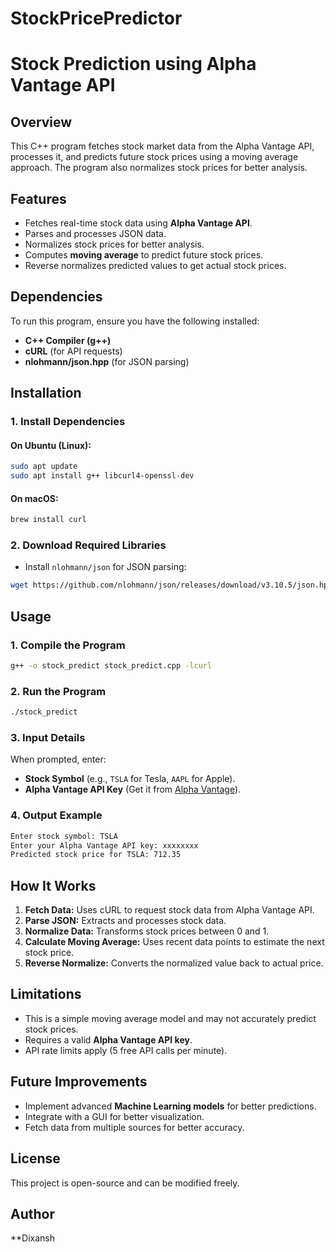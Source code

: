 # StockPricePredictor
# Stock Prediction using Alpha Vantage API

## Overview
This C++ program fetches stock market data from the Alpha Vantage API, processes it, and predicts future stock prices using a moving average approach. The program also normalizes stock prices for better analysis.

## Features
- Fetches real-time stock data using **Alpha Vantage API**.
- Parses and processes JSON data.
- Normalizes stock prices for better analysis.
- Computes **moving average** to predict future stock prices.
- Reverse normalizes predicted values to get actual stock prices.

## Dependencies
To run this program, ensure you have the following installed:
- **C++ Compiler (g++)**
- **cURL** (for API requests)
- **nlohmann/json.hpp** (for JSON parsing)

## Installation

### 1. Install Dependencies
#### On Ubuntu (Linux):
```sh
sudo apt update
sudo apt install g++ libcurl4-openssl-dev
```
#### On macOS:
```sh
brew install curl
```

### 2. Download Required Libraries
- Install `nlohmann/json` for JSON parsing:
```sh
wget https://github.com/nlohmann/json/releases/download/v3.10.5/json.hpp -O json.hpp
```

## Usage

### 1. Compile the Program
```sh
g++ -o stock_predict stock_predict.cpp -lcurl
```

### 2. Run the Program
```sh
./stock_predict
```

### 3. Input Details
When prompted, enter:
- **Stock Symbol** (e.g., `TSLA` for Tesla, `AAPL` for Apple).
- **Alpha Vantage API Key** (Get it from [Alpha Vantage](https://www.alphavantage.co)).

### 4. Output Example
```sh
Enter stock symbol: TSLA
Enter your Alpha Vantage API key: xxxxxxxx
Predicted stock price for TSLA: 712.35
```

## How It Works
1. **Fetch Data:** Uses cURL to request stock data from Alpha Vantage API.
2. **Parse JSON:** Extracts and processes stock data.
3. **Normalize Data:** Transforms stock prices between 0 and 1.
4. **Calculate Moving Average:** Uses recent data points to estimate the next stock price.
5. **Reverse Normalize:** Converts the normalized value back to actual price.

## Limitations
- This is a simple moving average model and may not accurately predict stock prices.
- Requires a valid **Alpha Vantage API key**.
- API rate limits apply (5 free API calls per minute).

## Future Improvements
- Implement advanced **Machine Learning models** for better predictions.
- Integrate with a GUI for better visualization.
- Fetch data from multiple sources for better accuracy.

## License
This project is open-source and can be modified freely.

## Author
**Dixansh

